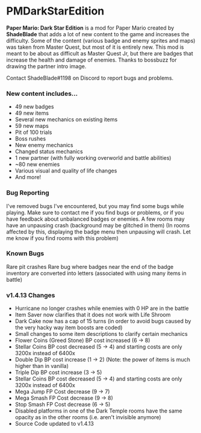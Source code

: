 # PMDarkStarEdition
**Paper Mario: Dark Star Edition** is a mod for Paper Mario created by **ShadeBlade** that adds a lot of new content to the game and increases the difficulty.
Some of the content (various badge and enemy sprites and maps) was taken from Master Quest, but most of it is entirely new.
This mod is meant to be about as difficult as Master Quest Jr, but there are badges that increase the health and damage of enemies.
Thanks to bossbuzz for drawing the partner intro image.

Contact ShadeBlade#1198 on Discord to report bugs and problems.

### **New content includes...**
- 49 new badges
- 49 new items
- Several new mechanics on existing items
- 59 new maps
- Pit of 100 trials
- Boss rushes
- New enemy mechanics
- Changed status mechanics
- 1 new partner (with fully working overworld and battle abilities)
- ~80 new enemies
- Various visual and quality of life changes
- And more!

### Bug Reporting
I've removed bugs I've encountered, but you may find some bugs while playing.
Make sure to contact me if you find bugs or problems, or if you have feedback about unbalanced badges or enemies.
A few rooms may have an unpausing crash (background may be glitched in them) (In rooms affected by this, displaying the badge menu then unpausing will crash. Let me know if you find rooms with this problem)

### Known Bugs
Rare pit crashes
Rare bug where badges near the end of the badge inventory are converted into letters (associated with using many items in battle)

### v1.4.13 Changes 
- Hurricane no longer crashes while enemies with 0 HP are in the battle
- Item Saver now clarifies that it does not work with Life Shroom
- Dark Cake now has a cap of 15 turns (in order to avoid bugs caused by the very hacky way item boosts are coded)
- Small changes to some item descriptions to clarify certain mechanics
- Flower Coins (Greed Stone) BP cost increased (6 -> 8)
- Stellar Coins BP cost decreased (5 -> 4) and starting costs are only 3200x instead of 6400x
- Double Dip BP cost increase (1 -> 2) (Note: the power of items is much higher than in vanilla)
- Triple Dip BP cost increase (3 -> 5)
- Stellar Coins BP cost decreased (5 -> 4) and starting costs are only 3200x instead of 6400x
- Mega Jump FP Cost decrease (9 -> 7)
- Mega Smash FP Cost decrease (9 -> 8)
- Stop Smash FP Cost decrease (6 -> 5)
- Disabled platforms in one of the Dark Temple rooms have the same opacity as in the other rooms (i.e. aren't invisible anymore)
- Source Code updated to v1.4.13
